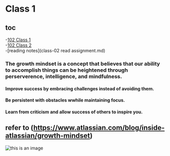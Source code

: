 
# **Class 1**


## toc
-[102 Class 1](class-01.md)
<br> -[102 Class 2](class-02.md)
<br> -[reading notes](class-02 read assignment.md)


### The growth mindset is a concept that believes that our ability to accomplish things can be heightened through  perserverence, intelligence, and mindfulness.

#### Improve success by embracing challenges instead of avoiding them.
#### Be persistent with obstacles wwhile maintaining focus.
#### Learn from criticism and allow success of others to inspire you.

## refer to (https://www.atlassian.com/blog/inside-atlassian/growth-mindset)


![this is an image](https://atlassianblog.wpengine.com/wp-content/uploads/NewGrowthMindset2.png)

